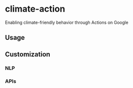 # climate-action

Enabling climate-friendly behavior through Actions on Google

## Usage

## Customization

### NLP

### APIs
